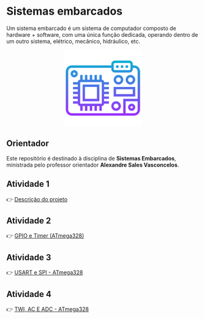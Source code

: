 # Sistemas embarcados

Um sistema embarcado é um sistema de computador composto de hardware + software, com uma única função dedicada, operando dentro de um outro sistema, elétrico, mecânico, hidráulico, etc.

<p align="center"><img src="./images/microcontrolador.png" width="200" /></p>

## Orientador

Este repositório é destinado à disciplina de **Sistemas Embarcados**, ministrada pelo professor orientador **Alexandre Sales Vasconcelos**.

## Atividade 1

👉 [Descrição do projeto](./atividades/atividade_01/resposta_atividade_01.pdf)<br />

## Atividade 2

👉 [GPIO e Timer (ATmega328)](./atividades/atividade_02/resposta_atividade_02.pdf)<br />

## Atividade 3

👉 [USART e SPI - ATmega328](./atividades/atividade_03/resposta_atividade_03.pdf)<br />

## Atividade 4

👉 [TWI, AC E ADC - ATmega328](./atividades/atividade_04/resposta_atividade_04.pdf)<br />

